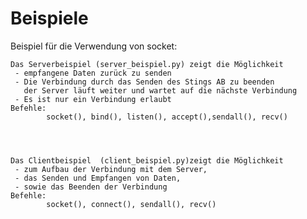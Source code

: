 # Beispiele

Beispiel für die Verwendung von socket:

    Das Serverbeispiel (server_beispiel.py) zeigt die Möglichkeit
     - empfangene Daten zurück zu senden
     - Die Verbindung durch das Senden des Stings AB zu beenden
       der Server läuft weiter und wartet auf die nächste Verbindung
     - Es ist nur ein Verbindung erlaubt
    Befehle:
            socket(), bind(), listen(), accept(),sendall(), recv()




    Das Clientbeispiel  (client_beispiel.py)zeigt die Möglichkeit
     - zum Aufbau der Verbindung mit dem Server,
     - das Senden und Empfangen von Daten,
     - sowie das Beenden der Verbindung
    Befehle:
            socket(), connect(), sendall(), recv()



